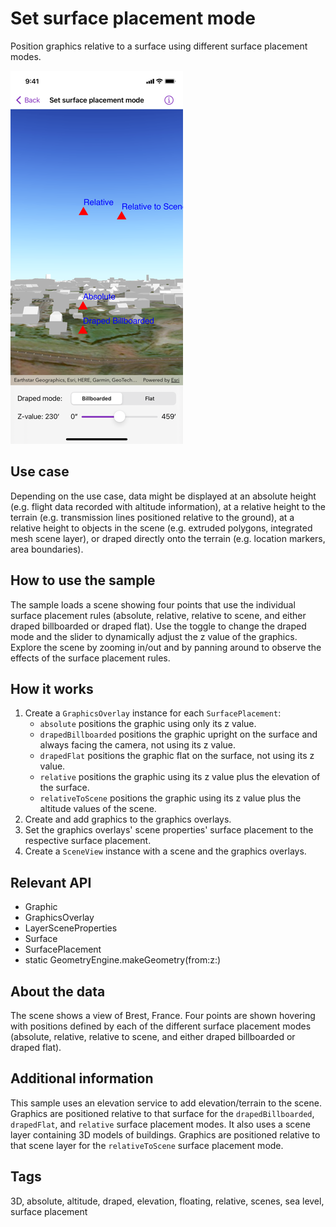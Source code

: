 # Set surface placement mode

Position graphics relative to a surface using different surface placement modes.

![Screenshot of set surface placement mode sample](set-surface-placement-mode.png)

## Use case

Depending on the use case, data might be displayed at an absolute height (e.g. flight data recorded with altitude information), at a relative height to the terrain (e.g. transmission lines positioned relative to the ground), at a relative height to objects in the scene (e.g. extruded polygons, integrated mesh scene layer), or draped directly onto the terrain (e.g. location markers, area boundaries).

## How to use the sample

The sample loads a scene showing four points that use the individual surface placement rules (absolute, relative, relative to scene, and either draped billboarded or draped flat). Use the toggle to change the draped mode and the slider to dynamically adjust the z value of the graphics. Explore the scene by zooming in/out and by panning around to observe the effects of the surface placement rules.

## How it works

1. Create a `GraphicsOverlay` instance for each `SurfacePlacement`:
    * `absolute` positions the graphic using only its z value.
    * `drapedBillboarded` positions the graphic upright on the surface and always facing the camera, not using its z value.
    * `drapedFlat` positions the graphic flat on the surface, not using its z value.
    * `relative` positions the graphic using its z value plus the elevation of the surface.
    * `relativeToScene` positions the graphic using its z value plus the altitude values of the scene.
2. Create and add graphics to the graphics overlays.
3. Set the graphics overlays' scene properties' surface placement to the respective surface placement.
4. Create a `SceneView` instance with a scene and the graphics overlays.

## Relevant API

* Graphic
* GraphicsOverlay
* LayerSceneProperties
* Surface
* SurfacePlacement
* static GeometryEngine.makeGeometry(from:z:)

## About the data

The scene shows a view of Brest, France. Four points are shown hovering with positions defined by each of the different surface placement modes (absolute, relative, relative to scene, and either draped billboarded or draped flat).

## Additional information

This sample uses an elevation service to add elevation/terrain to the scene. Graphics are positioned relative to that surface for the `drapedBillboarded`, `drapedFlat`, and `relative` surface placement modes. It also uses a scene layer containing 3D models of buildings. Graphics are positioned relative to that scene layer for the `relativeToScene` surface placement mode.

## Tags

3D, absolute, altitude, draped, elevation, floating, relative, scenes, sea level, surface placement